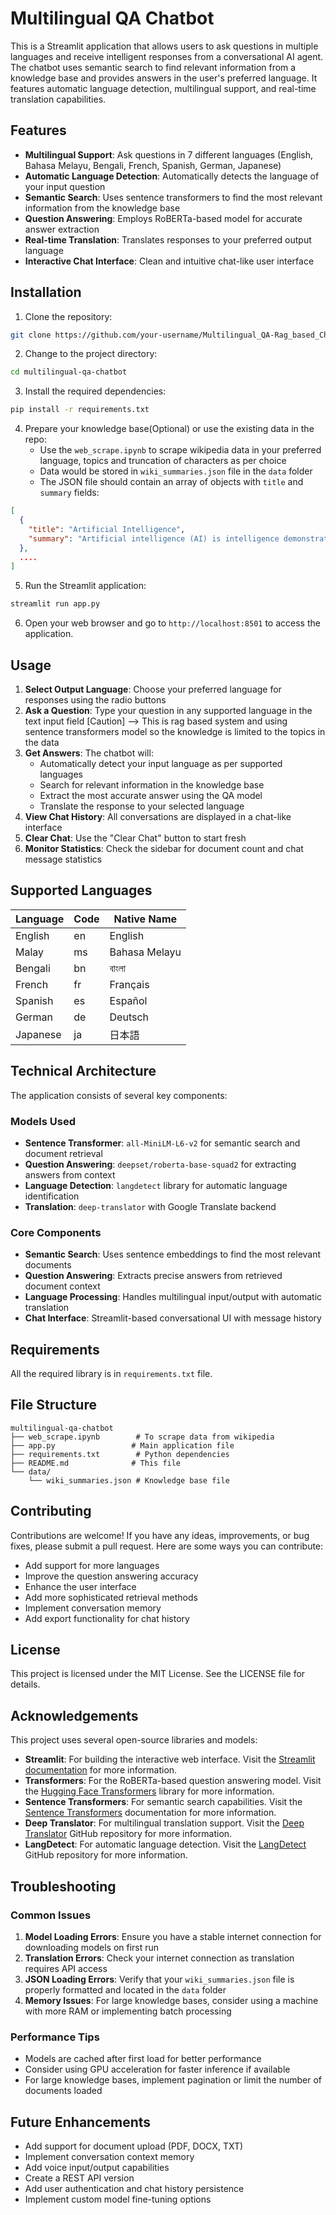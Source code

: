 # Multilingual QA Chatbot

This is a Streamlit application that allows users to ask questions in multiple languages and receive intelligent responses from a conversational AI agent. The chatbot uses semantic search to find relevant information from a knowledge base and provides answers in the user's preferred language. It features automatic language detection, multilingual support, and real-time translation capabilities.

## Features

- **Multilingual Support**: Ask questions in 7 different languages (English, Bahasa Melayu, Bengali, French, Spanish, German, Japanese)
- **Automatic Language Detection**: Automatically detects the language of your input question
- **Semantic Search**: Uses sentence transformers to find the most relevant information from the knowledge base
- **Question Answering**: Employs RoBERTa-based model for accurate answer extraction
- **Real-time Translation**: Translates responses to your preferred output language
- **Interactive Chat Interface**: Clean and intuitive chat-like user interface

## Installation

1. Clone the repository:

```bash
git clone https://github.com/your-username/Multilingual_QA-Rag_based_Chatbot.git
```

2. Change to the project directory:

```bash
cd multilingual-qa-chatbot
```

3. Install the required dependencies:

```bash
pip install -r requirements.txt
```

4. Prepare your knowledge base(Optional) or use the existing data in the repo:
   - Use the `web_scrape.ipynb` to scrape wikipedia data in your preferred language, topics and truncation of characters as per choice
   - Data would be stored in `wiki_summaries.json` file in the `data` folder
   - The JSON file should contain an array of objects with `title` and `summary` fields:

```json
[
  {
    "title": "Artificial Intelligence",
    "summary": "Artificial intelligence (AI) is intelligence demonstrated by machines..."
  },
  ....
]
```

5. Run the Streamlit application:

```bash
streamlit run app.py
```

6. Open your web browser and go to `http://localhost:8501` to access the application.

## Usage

1. **Select Output Language**: Choose your preferred language for responses using the radio buttons
2. **Ask a Question**: Type your question in any supported language in the text input field
   [Caution] --> This is rag based system and using sentence transformers model so the knowledge is limited to the topics in the data
3. **Get Answers**: The chatbot will:
   - Automatically detect your input language as per supported languages
   - Search for relevant information in the knowledge base
   - Extract the most accurate answer using the QA model
   - Translate the response to your selected language
4. **View Chat History**: All conversations are displayed in a chat-like interface
5. **Clear Chat**: Use the "Clear Chat" button to start fresh
6. **Monitor Statistics**: Check the sidebar for document count and chat message statistics

## Supported Languages

| Language | Code | Native Name   |
| -------- | ---- | ------------- |
| English  | en   | English       |
| Malay    | ms   | Bahasa Melayu |
| Bengali  | bn   | বাংলা         |
| French   | fr   | Français      |
| Spanish  | es   | Español       |
| German   | de   | Deutsch       |
| Japanese | ja   | 日本語        |

## Technical Architecture

The application consists of several key components:

### Models Used

- **Sentence Transformer**: `all-MiniLM-L6-v2` for semantic search and document retrieval
- **Question Answering**: `deepset/roberta-base-squad2` for extracting answers from context
- **Language Detection**: `langdetect` library for automatic language identification
- **Translation**: `deep-translator` with Google Translate backend

### Core Components

- **Semantic Search**: Uses sentence embeddings to find the most relevant documents
- **Question Answering**: Extracts precise answers from retrieved document context
- **Language Processing**: Handles multilingual input/output with automatic translation
- **Chat Interface**: Streamlit-based conversational UI with message history

## Requirements

All the required library is in `requirements.txt` file.

## File Structure

```
multilingual-qa-chatbot
├── web_scrape.ipynb        # To scrape data from wikipedia
├── app.py                 # Main application file
├── requirements.txt        # Python dependencies
├── README.md              # This file
└── data/
    └── wiki_summaries.json # Knowledge base file
```

## Contributing

Contributions are welcome! If you have any ideas, improvements, or bug fixes, please submit a pull request. Here are some ways you can contribute:

- Add support for more languages
- Improve the question answering accuracy
- Enhance the user interface
- Add more sophisticated retrieval methods
- Implement conversation memory
- Add export functionality for chat history

## License

This project is licensed under the MIT License. See the LICENSE file for details.

## Acknowledgements

This project uses several open-source libraries and models:

- **Streamlit**: For building the interactive web interface. Visit the [Streamlit documentation](https://docs.streamlit.io/) for more information.
- **Transformers**: For the RoBERTa-based question answering model. Visit the [Hugging Face Transformers](https://huggingface.co/transformers/) library for more information.
- **Sentence Transformers**: For semantic search capabilities. Visit the [Sentence Transformers](https://www.sbert.net/) documentation for more information.
- **Deep Translator**: For multilingual translation support. Visit the [Deep Translator](https://github.com/nidhaloff/deep-translator) GitHub repository for more information.
- **LangDetect**: For automatic language detection. Visit the [LangDetect](https://github.com/Mimino666/langdetect) GitHub repository for more information.

## Troubleshooting

### Common Issues

1. **Model Loading Errors**: Ensure you have a stable internet connection for downloading models on first run
2. **Translation Errors**: Check your internet connection as translation requires API access
3. **JSON Loading Errors**: Verify that your `wiki_summaries.json` file is properly formatted and located in the `data` folder
4. **Memory Issues**: For large knowledge bases, consider using a machine with more RAM or implementing batch processing

### Performance Tips

- Models are cached after first load for better performance
- Consider using GPU acceleration for faster inference if available
- For large knowledge bases, implement pagination or limit the number of documents loaded

## Future Enhancements

- Add support for document upload (PDF, DOCX, TXT)
- Implement conversation context memory
- Add voice input/output capabilities
- Create a REST API version
- Add user authentication and chat history persistence
- Implement custom model fine-tuning options
